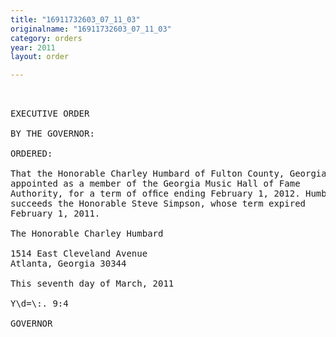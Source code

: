 ```yaml
---
title: "16911732603_07_11_03"
originalname: "16911732603_07_11_03"
category: orders
year: 2011
layout: order

---
```

<pre>
 

EXECUTIVE ORDER

BY THE GOVERNOR:

ORDERED:

That the Honorable Charley Humbard of Fulton County, Georgia, is
appointed as a member of the Georgia Music Hall of Fame
Authority, for a term of ofﬁce ending February 1, 2012. Humbard
succeeds the Honorable Steve Simpson, whose term expired
February 1, 2011.

The Honorable Charley Humbard

1514 East Cleveland Avenue
Atlanta, Georgia 30344

This seventh day of March, 2011

Y\d=\:. 9:4

GOVERNOR

</pre>
